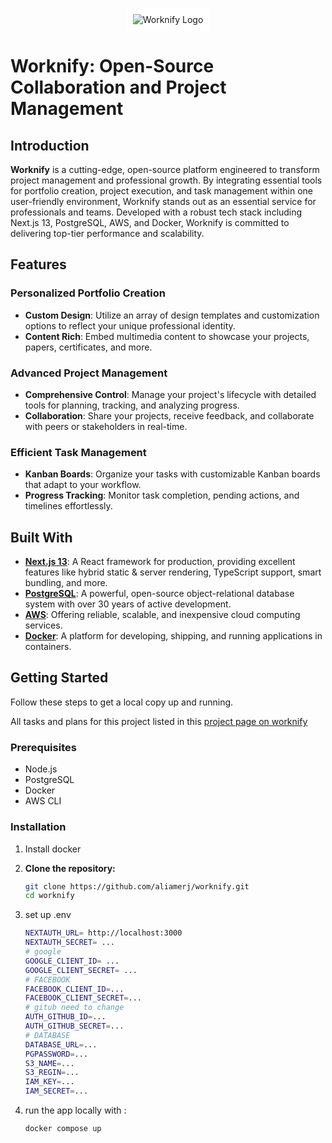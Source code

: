 <p align="center">
  <img src="https://www.worknify.com/_next/image?url=%2Fworknify_main_logo.svg&w=256&q=75" alt="Worknify Logo" style="background: white; padding: 10px;">
</p>

# Worknify: Open-Source Collaboration and Project Management

## Introduction

**Worknify** is a cutting-edge, open-source platform engineered to transform project management and professional growth. By integrating essential tools for portfolio creation, project execution, and task management within one user-friendly environment, Worknify stands out as an essential service for professionals and teams. Developed with a robust tech stack including Next.js 13, PostgreSQL, AWS, and Docker, Worknify is committed to delivering top-tier performance and scalability.

## Features

### Personalized Portfolio Creation

- **Custom Design**: Utilize an array of design templates and customization options to reflect your unique professional identity.
- **Content Rich**: Embed multimedia content to showcase your projects, papers, certificates, and more.

### Advanced Project Management

- **Comprehensive Control**: Manage your project's lifecycle with detailed tools for planning, tracking, and analyzing progress.
- **Collaboration**: Share your projects, receive feedback, and collaborate with peers or stakeholders in real-time.

### Efficient Task Management

- **Kanban Boards**: Organize your tasks with customizable Kanban boards that adapt to your workflow.
- **Progress Tracking**: Monitor task completion, pending actions, and timelines effortlessly.

## Built With

- **[Next.js 13](https://nextjs.org/)**: A React framework for production, providing excellent features like hybrid static & server rendering, TypeScript support, smart bundling, and more.
- **[PostgreSQL](https://www.postgresql.org/)**: A powerful, open-source object-relational database system with over 30 years of active development.
- **[AWS](https://aws.amazon.com/)**: Offering reliable, scalable, and inexpensive cloud computing services.
- **[Docker](https://www.docker.com/)**: A platform for developing, shipping, and running applications in containers.

## Getting Started

Follow these steps to get a local copy up and running.

All tasks and plans for this project listed in this [project page on worknify](https://www.worknify.com/dashboard/2)

### Prerequisites

- Node.js
- PostgreSQL
- Docker
- AWS CLI

### Installation
1. Install docker

2. **Clone the repository:**

   ```bash
   git clone https://github.com/aliamerj/worknify.git
   cd worknify
3. set up .env
   ```bash
   NEXTAUTH_URL= http://localhost:3000
   NEXTAUTH_SECRET= ...
   # google
   GOOGLE_CLIENT_ID= ...
   GOOGLE_CLIENT_SECRET= ...
   # FACEBOOK
   FACEBOOK_CLIENT_ID=...
   FACEBOOK_CLIENT_SECRET=...
   # gitub need to change
   AUTH_GITHUB_ID=...
   AUTH_GITHUB_SECRET=...
   # DATABASE
   DATABASE_URL=...
   PGPASSWORD=...
   S3_NAME=...
   S3_REGIN=...
   IAM_KEY=...
   IAM_SECRET=...
   ```
5. run the app locally with :
   ```bash
   docker compose up
   ```
